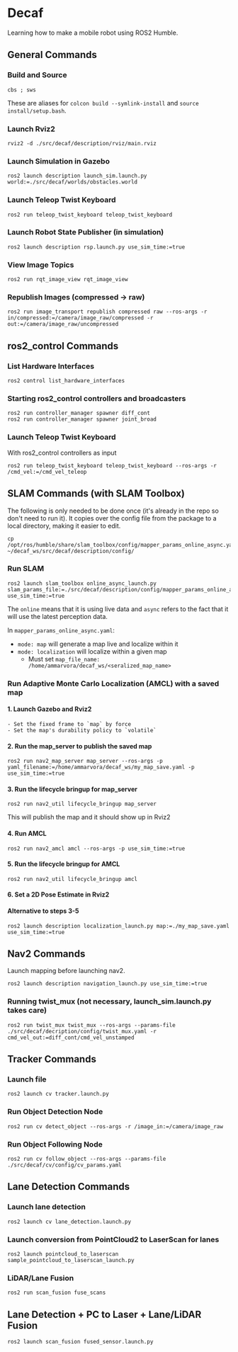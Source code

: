 # Decaf

Learning how to make a mobile robot using ROS2 Humble.

## General Commands

### Build and Source
```
cbs ; sws
```
These are aliases for <code>colcon build --symlink-install</code> and <code>source install/setup.bash</code>.

### Launch Rviz2
```
rviz2 -d ./src/decaf/description/rviz/main.rviz
```

### Launch Simulation in Gazebo
```
ros2 launch description launch_sim.launch.py world:=./src/decaf/worlds/obstacles.world
```

### Launch Teleop Twist Keyboard
```
ros2 run teleop_twist_keyboard teleop_twist_keyboard
```

### Launch Robot State Publisher (in simulation)
```
ros2 launch description rsp.launch.py use_sim_time:=true
```

### View Image Topics
```
ros2 run rqt_image_view rqt_image_view
```

### Republish Images (compressed -> raw)
```
ros2 run image_transport republish compressed raw --ros-args -r in/compressed:=/camera/image_raw/compressed -r out:=/camera/image_raw/uncompressed
```

## ros2_control Commands

### List Hardware Interfaces
```
ros2 control list_hardware_interfaces
```

### Starting ros2_control controllers and broadcasters
```
ros2 run controller_manager spawner diff_cont
ros2 run controller_manager spawner joint_broad
```

### Launch Teleop Twist Keyboard 
With ros2_control controllers as input
```
ros2 run teleop_twist_keyboard teleop_twist_keyboard --ros-args -r /cmd_vel:=/cmd_vel_teleop
```

## SLAM Commands (with SLAM Toolbox)

The following is only needed to be done once (it's already in the repo so don't need to run it). It copies over the config file from the package to a local directory, making it easier to edit.
```
cp /opt/ros/humble/share/slam_toolbox/config/mapper_params_online_async.yaml ~/decaf_ws/src/decaf/description/config/
```

### Run SLAM
```
ros2 launch slam_toolbox online_async_launch.py slam_params_file:=./src/decaf/description/config/mapper_params_online_async.yaml use_sim_time:=true
```
The `online` means that it is using live data and `async` refers to the fact that it will use the latest perception data.

In `mapper_params_online_async.yaml`:
- `mode: map` will generate a map live and localize within it
- `mode: localization` will localize within a given map
  - Must set `map_file_name: /home/ammarvora/decaf_ws/<seralized_map_name>`

### Run Adaptive Monte Carlo Localization (AMCL) with a saved map

#### 1. Launch Gazebo and Rviz2
    - Set the fixed frame to `map` by force
    - Set the map's durability policy to `volatile`

#### 2. Run the map_server to publish the saved map
```
ros2 run nav2_map_server map_server --ros-args -p yaml_filename:=/home/ammarvora/decaf_ws/my_map_save.yaml -p use_sim_time:=true
```
#### 3. Run the lifecycle bringup for map_server
```
ros2 run nav2_util lifecycle_bringup map_server
```
This will publish the map and it should show up in Rviz2

#### 4. Run AMCL
```
ros2 run nav2_amcl amcl --ros-args -p use_sim_time:=true
```

#### 5. Run the lifecycle bringup for AMCL
```
ros2 run nav2_util lifecycle_bringup amcl
```

#### 6. Set a 2D Pose Estimate in Rviz2


#### Alternative to steps 3-5
```
ros2 launch description localization_launch.py map:=./my_map_save.yaml use_sim_time:=true 
```

## Nav2 Commands

Launch mapping before launching nav2.
```
ros2 launch description navigation_launch.py use_sim_time:=true
```

### Running twist_mux (not necessary, launch_sim.launch.py takes care)
```
ros2 run twist_mux twist_mux --ros-args --params-file ./src/decaf/decription/config/twist_mux.yaml -r cmd_vel_out:=diff_cont/cmd_vel_unstamped
```

## Tracker Commands

### Launch file
```
ros2 launch cv tracker.launch.py
```

### Run Object Detection Node
```
ros2 run cv detect_object --ros-args -r /image_in:=/camera/image_raw 
```

### Run Object Following Node
```
ros2 run cv follow_object --ros-args --params-file ./src/decaf/cv/config/cv_params.yaml 
```

## Lane Detection Commands

### Launch lane detection
```
ros2 launch cv lane_detection.launch.py
```

### Launch conversion from PointCloud2 to LaserScan for lanes
```
ros2 launch pointcloud_to_laserscan sample_pointcloud_to_laserscan_launch.py 
```

### LiDAR/Lane Fusion

```
ros2 run scan_fusion fuse_scans
```

## Lane Detection + PC to Laser + Lane/LiDAR Fusion
```
ros2 launch scan_fusion fused_sensor.launch.py
```